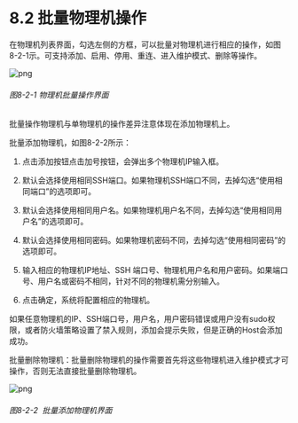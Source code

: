 # 8.2 批量物理机操作

在物理机列表界面，勾选左侧的方框，可以批量对物理机进行相应的操作，如图8-2-1示。可支持添加、启用、停用、重连、进入维护模式、删除等操作。

![png](../images/8-2-1.png "图8-2-1  物理机批量操作界面")
###### 图8-2-1  物理机批量操作界面

批量操作物理机与单物理机的操作差异注意体现在添加物理机上。

批量添加物理机，如图8-2-2所示：

1. 点击添加按钮点击加号按钮，会弹出多个物理机IP输入框。

2. 默认会选择使用相同SSH端口。如果物理机SSH端口不同，去掉勾选“使用相同端口”的选项即可。

3. 默认会选择使用相同用户名。如果物理机用户名不同，去掉勾选“使用相同用户名”的选项即可。

4. 默认会选择使用相同密码。如果物理机密码不同，去掉勾选“使用相同密码”的选项即可。

5. 输入相应的物理机IP地址、SSH 端口号、物理机用户名和用户密码。如果端口号、用户名或密码不相同，针对不同的物理机需分别输入。

6. 点击确定，系统将配置相应的物理机。

如果任意物理机的IP、SSH端口号，用户名，用户密码错误或用户没有sudo权限，或者防火墙策略设置了禁入规则，添加会提示失败，但是正确的Host会添加成功。

批量删除物理机：批量删除物理机的操作需要首先将这些物理机进入维护模式才可操作，否则无法直接批量删除物理机。

![png](../images/8-2-2.png "图8-2-2  批量添加物理机界面")
###### 图8-2-2  批量添加物理机界面

